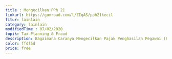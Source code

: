 ```yaml
---
title : Mengecilkan PPh 21
linkurl: https://gumroad.com/l/ZIqAS/pph21kecil
fitur: lainlain
category: lainlain
modifiedTime : 07/02/2020
topik: Tax Planning & Fraud
description: Bagaimana Caranya Mengecilkan Pajak Penghasilan Pegawai (PPh 21)
color: ffdf5d
price: free
---
```

